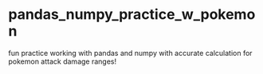 # pandas_numpy_practice_w_pokemon

fun practice working with pandas and numpy with accurate calculation for pokemon attack damage ranges!
